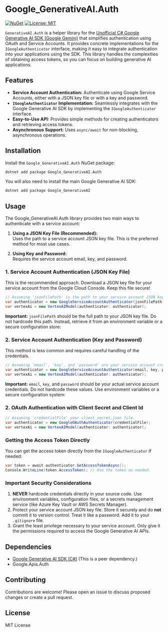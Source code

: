 # Google_GenerativeAI.Auth

[![NuGet](https://img.shields.io/nuget/v/GenerativeAI.Auth.svg)](https://www.nuget.org/packages/Google_GenerativeAI.Auth)  [![License: MIT](https://img.shields.io/github/license/gunpal5/Google_GenerativeAI)](https://github.com/tryAGI/OpenAI/blob/main/LICENSE.txt)

`GenerativeAI.Auth` is a helper library for the [Unofficial C# Google Generative AI SDK (Google Gemini)](https://github.com/gunpal5/Google_GenerativeAI) that simplifies authentication using OAuth and Service Accounts. It provides concrete implementations for the `IGoogleAuthenticator` interface, making it easy to integrate authentication into your applications using the SDK. This library handles the complexities of obtaining access tokens, so you can focus on building generative AI applications.

## Features

* **Service Account Authentication:** Authenticate using Google Service Accounts, either with a JSON key file or with a key and password.  
* **`IGoogleAuthenticator` Implementation:** Seamlessly integrates with the Google Generative AI SDK by implementing the `IGoogleAuthenticator` interface.  
* **Easy-to-Use API:** Provides simple methods for creating authenticators and retrieving access tokens.  
* **Asynchronous Support:** Uses `async/await` for non-blocking, asynchronous operations.

## Installation

Install the `Google_GenerativeAI.Auth` NuGet package:

```bash
dotnet add package Google_GenerativeAI.Auth
```

You will also need to install the main Google Generative AI SDK:

```bash
dotnet add package Google_GenerativeAI  
```

## Usage

The Google_GenerativeAI.Auth library provides two main ways to authenticate with a service account:

1. **Using a JSON Key File (Recommended):**  
   Uses the path to a service account JSON key file. This is the preferred method for most use cases.

2. **Using Key and Password:**  
   Requires the service account email, key, and password.

### 1. Service Account Authentication (JSON Key File)

This is the recommended approach. Download a JSON key file for your service account from the Google Cloud Console. Keep this file secure!

```csharp
// Assuming 'jsonFilePath' is the path to your service account JSON key file.
var authenticator = new GoogleServiceAccountAuthenticator(jsonFilePath);
var vertexAi = new VertexAIModel(authenticator: authenticator);
```

**Important:** `jsonFilePath` should be the full path to your JSON key file. Do not hardcode this path. Instead, retrieve it from an environment variable or a secure configuration store:

### 2. Service Account Authentication (Key and Password)

This method is less common and requires careful handling of the credentials.

```csharp
// Assuming 'email', 'key', and 'password' are your service account credentials.
var authenticator = new GoogleServiceAccountAuthenticator(email, key, password);
var vertexAi = new VertexAIModel(authenticator: authenticator);
```

**Important:** `email`, `key`, and `password` should be your actual service account credentials. Do not hardcode these values. Use environment variables or a secure configuration system:

### 2. OAuth Authentication with Client Secret and Client Id


```csharp
// Assuming 'credentialFile' your client_secret.json file.
var authenticator = new GoogleOAuthAuthenticator(credentialFile);
var vertexAi = new VertexAIModel(authenticator: authenticator);
```

### Getting the Access Token Directly

You can get the access token directly from the `IGoogleAuthenticator` if needed:

```csharp
var token = await authenticator.GetAccessTokenAsync();
Console.WriteLine(token.AccessToken); // Use the token as needed.
```

### Important Security Considerations

1. **NEVER** hardcode credentials directly in your source code. Use environment variables, configuration files, or a secrets management service (like Azure Key Vault or AWS Secrets Manager).  
2. Protect your service account JSON key file. Store it securely and do **not** commit it to version control. Treat it like a password. Add it to your `.gitignore` file.  
3. Grant the least privilege necessary to your service account. Only give it the permissions required to access the Google Generative AI APIs.

## Dependencies

- [Google Generative AI SDK (C#)](https://github.com/Google_GenerativeAI) (This is a peer dependency.)  
- Google.Apis.Auth

## Contributing

Contributions are welcome! Please open an issue to discuss proposed changes or create a pull request.

## License

MIT License
